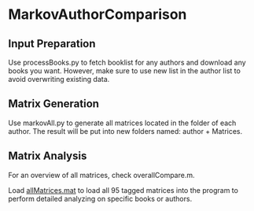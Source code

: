 # MarkovAuthorComparison
## Input Preparation

Use processBooks.py to fetch booklist for any authors and download any books you want. However, make sure to use new list in the author list to avoid overwriting existing data.

## Matrix Generation

Use markovAll.py to generate all matrices located in the folder of each author. The result will be put into new folders named: author + Matrices.

## Matrix Analysis

For an overview of all matrices, check overallCompare.m.

Load [allMatrices.mat](./allMatrices.mat) to load all 95 tagged matrices into the program to perform detailed analyzing on specific books or authors.

 

